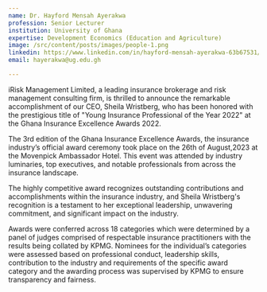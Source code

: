 ```yaml
---
name: Dr. Hayford Mensah Ayerakwa
profession: Senior Lecturer
institution: University of Ghana
expertise: Development Economics (Education and Agriculture)
image: /src/content/posts/images/people-1.png
linkedin: https://www.linkedin.com/in/hayford-mensah-ayerakwa-63b67531/?originalSubdomain=gh
email: hayerakwa@ug.edu.gh

---
```



iRisk Management Limited, a leading insurance brokerage and risk management consulting firm, is thrilled to announce the remarkable accomplishment of our CEO, Sheila Wristberg, who has been honored with the prestigious title of "Young Insurance Professional of the Year 2022" at the Ghana Insurance Excellence Awards 2022.

The 3rd edition of the Ghana Insurance Excellence Awards, the insurance industry’s official award ceremony took place on the 26th of August,2023 at the Movenpick Ambassador Hotel. This event was attended by industry luminaries, top executives, and notable professionals from across the insurance landscape. 




The highly competitive award recognizes outstanding contributions and accomplishments within the insurance industry, and Sheila Wristberg's recognition is a testament to her exceptional leadership, unwavering commitment, and significant impact on the industry.



Awards were conferred across 18 categories which were determined by a panel of judges comprised of respectable insurance practitioners with the results being collated by KPMG. Nominees for the individual’s categories were assessed based on professional conduct, leadership skills, contribution to the industry and requirements of the specific award category and the awarding process was supervised by KPMG to ensure transparency and fairness.
